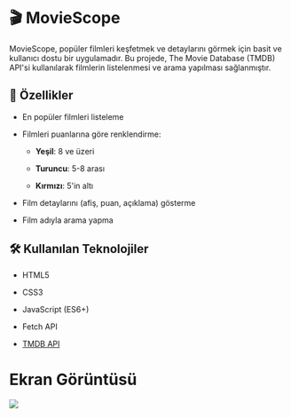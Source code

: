 # 🎬 MovieScope

MovieScope, popüler filmleri keşfetmek ve detaylarını görmek için basit ve kullanıcı dostu bir uygulamadır. Bu projede, The Movie Database (TMDB) API'si kullanılarak filmlerin listelenmesi ve arama yapılması sağlanmıştır.

## 📜 Özellikler

- En popüler filmleri listeleme

- Filmleri puanlarına göre renklendirme:

  - **Yeşil**: 8 ve üzeri

  - **Turuncu**: 5-8 arası

  - **Kırmızı**: 5'in altı

- Film detaylarını (afiş, puan, açıklama) gösterme

- Film adıyla arama yapma

## 🛠️ Kullanılan Teknolojiler

- HTML5

- CSS3

- JavaScript (ES6+)

- Fetch API

- [TMDB API](https://www.themoviedb.org/documentation/api)

# Ekran Görüntüsü

![](ekran.gif)
